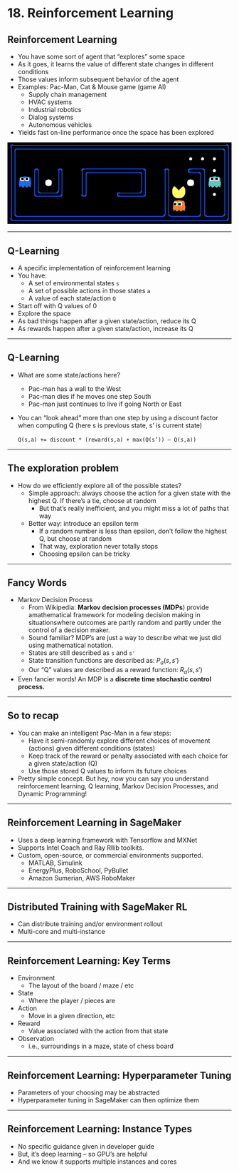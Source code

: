 # 18. Reinforcement Learning

## Reinforcement Learning

- You have some sort of agent that “explores” some space
- As it goes, it learns the value of different state changes in different conditions
- Those values inform subsequent behavior of the agent
- Examples: Pac-Man, Cat & Mouse game (game AI)
    - Supply chain management
    - HVAC systems
    - Industrial robotics
    - Dialog systems
    - Autonomous vehicles
- Yields fast on-line performance once the space has been explored

![18%20Reinforcement%20Learning%20813defb2c316460689e92ff81c14ac42/Untitled.png](18%20Reinforcement%20Learning%20813defb2c316460689e92ff81c14ac42/Untitled.png)

---

## Q-Learning

- A specific implementation of reinforcement learning
- You have:
    - A set of environmental states `s`
    - A set of possible actions in those states `a`
    - A value of each state/action `Q`
- Start off with Q values of 0
- Explore the space
- As bad things happen after a given state/action, reduce its Q
- As rewards happen after a given state/action, increase its Q

---

## Q-Learning

- What are some state/actions here?
    - Pac-man has a wall to the West
    - Pac-man dies if he moves one step South
    - Pac-man just continues to live if going North or East
- You can “look ahead” more than one step by using a discount factor when computing Q (here s is previous state, s’ is current state)

    `Q(s,a) += discount * (reward(s,a) + max(Q(s’)) – Q(s,a))`

---

## The exploration problem

- How do we efficiently explore all of the possible states?
    - Simple approach: always choose the action for a given state with the highest Q. If there’s a tie, choose at random
        - But that’s really inefficient, and you might miss a lot of paths that way
    - Better way: introduce an epsilon term
        - If a random number is less than epsilon, don’t follow the highest Q, but choose at random
        - That way, exploration never totally stops
        - Choosing epsilon can be tricky

---

## Fancy Words

- Markov Decision Process
    - From Wikipedia: **Markov decision processes (MDPs**) provide amathematical framework for modeling decision making in situationswhere outcomes are partly random and partly under the control of a decision maker.
    - Sound familiar? MDP’s are just a way to describe what we just did using mathematical notation.
    - States are still described as `s` and `s'`
    - State transition functions are described as: $P_a(s, s')$
    - Our “Q” values are described as a reward function: $R_a(s, s')$
- Even fancier words! An MDP is a **discrete time stochastic control process.**

---

## So to recap

- You can make an intelligent Pac-Man in a few steps:
    - Have it semi-randomly explore different choices of movement (actions) given different conditions (states)
    - Keep track of the reward or penalty associated with each choice for a given state/action (Q)
    - Use those stored Q values to inform its future choices
- Pretty simple concept. But hey, now you can say you understand reinforcement learning, Q learning, Markov Decision Processes, and Dynamic Programming!

---

## Reinforcement Learning in SageMaker

- Uses a deep learning framework with Tensorflow and MXNet
- Supports Intel Coach and Ray Rllib toolkits.
- Custom, open-source, or commercial environments supported.
    - MATLAB, Simulink
    - EnergyPlus, RoboSchool, PyBullet
    - Amazon Sumerian, AWS RoboMaker

---

## Distributed Training with SageMaker RL

- Can distribute training and/or environment rollout
- Multi-core and multi-instance

---

## Reinforcement Learning: Key Terms

- Environment
    - The layout of the board / maze / etc
- State
    - Where the player / pieces are
- Action
    - Move in a given direction, etc
- Reward
    - Value associated with the action from that state
- Observation
    - i.e., surroundings in a maze, state of chess board

---

## Reinforcement Learning: Hyperparameter Tuning

- Parameters of your choosing may be abstracted
- Hyperparameter tuning in SageMaker can then optimize them

---

## Reinforcement Learning: Instance Types

- No specific guidance given in developer guide
- But, it’s deep learning – so GPU’s are helpful
- And we know it supports multiple instances and cores